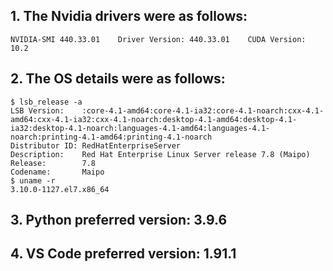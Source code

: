 ## 1. The Nvidia drivers were as follows:
```
NVIDIA-SMI 440.33.01    Driver Version: 440.33.01    CUDA Version: 10.2
```

## 2. The OS details were as follows:
```
$ lsb_release -a
LSB Version:    :core-4.1-amd64:core-4.1-ia32:core-4.1-noarch:cxx-4.1-amd64:cxx-4.1-ia32:cxx-4.1-noarch:desktop-4.1-amd64:desktop-4.1-ia32:desktop-4.1-noarch:languages-4.1-amd64:languages-4.1-noarch:printing-4.1-amd64:printing-4.1-noarch
Distributor ID: RedHatEnterpriseServer
Description:    Red Hat Enterprise Linux Server release 7.8 (Maipo)
Release:        7.8
Codename:       Maipo
$ uname -r
3.10.0-1127.el7.x86_64
```

## 3. Python preferred version: 3.9.6
## 4. VS Code preferred version: 1.91.1
